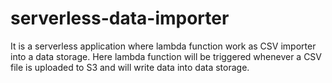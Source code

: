 # serverless-data-importer
It is a serverless application where lambda function work as CSV importer into a data storage. Here lambda function will be triggered whenever a CSV file is uploaded to S3 and will write data into data storage.
